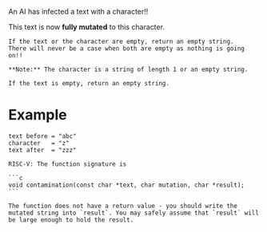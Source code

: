 An AI has infected a text with a character!! 

This text is now **fully mutated** to this character.

~~~if-not:riscv
If the text or the character are empty, return an empty string.  
There will never be a case when both are empty as nothing is going on!!

**Note:** The character is a string of length 1 or an empty string.
~~~

~~~if:riscv
If the text is empty, return an empty string.
~~~

# Example

```
text before = "abc"
character   = "z"
text after  = "zzz"
```

~~~if:riscv
RISC-V: The function signature is

```c
void contamination(const char *text, char mutation, char *result);
```

The function does not have a return value - you should write the mutated string into `result`. You may safely assume that `result` will be large enough to hold the result.
~~~
